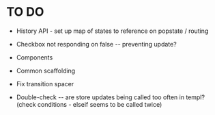 # TO DO

- History API - set up map of states to reference on popstate / routing
- Checkbox not responding on false -- preventing update?
- Components

- Common scaffolding
- Fix transition spacer

- Double-check -- are store updates being called too often in templ? (check conditions - elseif seems to be called twice)
